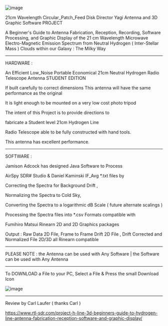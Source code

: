 ![image](https://github.com/user-attachments/assets/0c20c4f9-ba49-4fbe-96df-434195089e2b)








21cm Wavelength  Circular_Patch_Feed  Disk  Director Yagi  Antenna and 3D Graphic Software PROJECT


A Beginner's Guide to Antenna Fabrication, Reception, Recording, Software Processing, and Graphic Display
of the 21 cm Wavelength Microwave Electro-Magnetic Emission Spectrum
from Neutral Hydrogen ( Inter-Stellar Mass ) Clouds within our Galaxy : The Milky Way

_________________________________________
HARDWARE :

An Efficient    Low_Noise Portable   Economical
21cm Neutral Hydrogen Radio Telescope Antenna STUDENT EDITION

If built carefully to correct dimensions This antenna will have the same
performance as the original


It is light enough to be mounted on a very low cost photo tripod 

The intent of this Project is to provide directions to 

fabricate a Student level 21cm Hydrogen Line

Radio Telescope able to be fully constructed with hand tools. 

This antenna has excellent performance.

________________________________________
SOFTWARE :

Jamison Adcock has designed Java Software to Process 

AirSpy SDR# Studio & Daniel Kaminski IF_Avg *.txt files by

Correcting the Spectra for Background Drift , 

Normalizing the Spectra to Cold Sky,  

Converting the Spectra to a logarithmic dB Scale  ( future alternate scalings ) 

Processing the Spectra files into *.csv Formats  compatible with

Fumihiro Matsui Rinearn 2D and 2D Graphics packages

Output : Raw Data 2D File, Frame to Frame Drift 2D File , Drift Corrected and Normalized File 2D/3D   all Rinearn compatible

________________________________________________
PLEASE NOTE : 
    the Antenna  can be used with Any Software |
    the Software can be used with Any Antenna 
_______________________________________________

To DOWNLOAD a File  to your PC, Select a File & Press the small Download Icon 

![image](https://github.com/user-attachments/assets/0b854c90-f387-4875-803a-91b254675598)

_________________________________________________________________________________

Review by Carl Laufer  (   thanks Carl   )

https://www.rtl-sdr.com/project-h-line-3d-beginners-guide-to-hydrogen-line-antenna-fabrication-reception-software-and-graphic-display/
